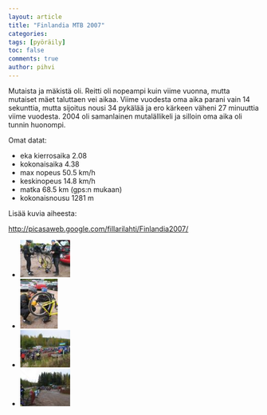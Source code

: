 ```yaml
---
layout: article
title: "Finlandia MTB 2007"
categories:
tags: [pyöräily]
toc: false
comments: true
author: pihvi
---
```


Mutaista ja mäkistä oli. Reitti oli nopeampi kuin viime vuonna, mutta
mutaiset mäet taluttaen vei aikaa. Viime vuodesta oma aika parani vain
14 sekunttia, mutta sijoitus nousi 34 pykälää ja ero kärkeen väheni 27
minuuttia viime vuodesta. 2004 oli samanlainen mutalällikeli ja silloin
oma aika oli tunnin huonompi.

Omat datat:

- eka kierrosaika 2.08
- kokonaisaika 4.38
- max nopeus 50.5 km/h
- keskinopeus 14.8 km/h
- matka 68.5 km (gps:n mukaan)
- kokonaisnousu 1281 m

Lisää kuvia aiheesta:

<http://picasaweb.google.com/fillarilahti/Finlandia2007/>

<div class="th-grid image-gallery" markdown="1">

- [![](/images/finlandia-mtb-2007/Thumbnails/IMG_4491.JPG)](/images/finlandia-mtb-2007/IMG_4491.JPG)
- [![](/images/finlandia-mtb-2007/Thumbnails/IMG_4493.JPG)](/images/finlandia-mtb-2007/IMG_4493.JPG)
- [![](/images/finlandia-mtb-2007/Thumbnails/IMG_4495.JPG)](/images/finlandia-mtb-2007/IMG_4495.JPG)
- [![](/images/finlandia-mtb-2007/Thumbnails/IMG_4499.JPG)](/images/finlandia-mtb-2007/IMG_4499.JPG)

</div>
